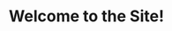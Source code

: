 ---
title: "Welcome to the Site!"
excerpt: "The About page is up, and the first two chapters of my book are available."
---